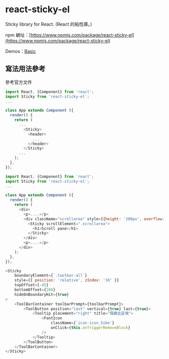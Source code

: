 # react-sticky-el

Sticky library for React. (React 的粘性庫。)

npm 網址：[https://www.npmjs.com/package/react-sticky-el](https://www.npmjs.com/package/react-sticky-el)

Demos：[Basic](https://rawgit.com/gm0t/react-sticky-el/master/dist/examples/index.html)

## 寫法用法參考

參考官方文件

```js
import React, {Component} from 'react';
import Sticky from 'react-sticky-el';
...

class App extends Component ({
  render() {
    return (
      ...
        <Sticky>
          <header>
            ...
          </header>
        </Sticky>
      ...
    );
  },
});
```

```js
import React, {Component} from 'react';
import Sticky from 'react-sticky-el';
...

class App extends Component ({
  render() {
    return (
      <div>
        <p>....</p>
        <div className="scrollarea" style={{height: '200px', overflow: 'scroll'}}>
          <Sticky scrollElement=".scrollarea">
            <h1>Scroll pane</h1>
          </Sticky>
        </div>
        <p>....</p>
      </div>
    );
  },
});
```

```js
<Sticky
	boundaryElement={`.toolbar-all`}
	style={{ position: 'relative', zIndex: '10' }}
	topOffset={-45}
	bottomOffset={280}
	hideOnBoundaryHit={true}
>
	<ToolBarContainer toolbarPrompt={toolbarPrompt}>
		<ToolButton position="last" vertical={true} last={true}>
			<Tooltip placement="right" title="隱藏此區塊">
				<FontIcon
					className={`icon-icon_hibe`}
					onClick={this.onTriggerRemoveBlock}
				/>
			</Tooltip>
		</ToolButton>
	</ToolBarContainer>
</Sticky>
```
